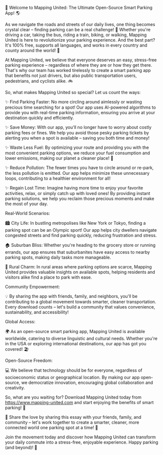 🚀 Welcome to Mapping United: The Ultimate Open-Source Smart Parking App! 🌎

As we navigate the roads and streets of our daily lives, one thing becomes crystal clear – finding parking can be a real challenge! 🤯 Whether you're driving a car, taking the bus, riding a train, biking, or walking, Mapping United is here to revolutionize your parking experience. And the best part? It's 100% free, supports all languages, and works in every country and county around the world! 🌟

At Mapping United, we believe that everyone deserves an easy, stress-free parking experience – regardless of where they are or how they get there. That's why our team has worked tirelessly to create a smart parking app that benefits not just drivers, but also public transportation users, pedestrians, and cyclists alike. 🚲

So, what makes Mapping United so special? Let us count the ways:

✨ Find Parking Faster: No more circling around aimlessly or wasting precious time searching for a spot! Our app uses AI-powered algorithms to provide you with real-time parking information, ensuring you arrive at your destination quickly and efficiently.

✨ Save Money: With our app, you'll no longer have to worry about costly parking fees or fines. We help you avoid those pesky parking tickets by alerting you when a spot is available – saving you both time and money!

✨ Waste Less Fuel: By optimizing your route and providing you with the most convenient parking options, we reduce your fuel consumption and lower emissions, making our planet a cleaner place! 🌟

✨ Reduce Pollution: The fewer times you have to circle around or re-park, the less pollution is emitted. Our app helps minimize these unnecessary loops, contributing to a healthier environment for all!

✨ Regain Lost Time: Imagine having more time to enjoy your favorite activities, relax, or simply catch up with loved ones! By providing instant parking solutions, we help you reclaim those precious moments and make the most of your day.

Real-World Scenarios:

🏙️ City Life: In bustling metropolises like New York or Tokyo, finding a parking spot can be an Olympic sport! Our app helps city dwellers navigate congested streets and find parking quickly, reducing frustration and stress.

🏠 Suburban Bliss: Whether you're heading to the grocery store or running errands, our app ensures that suburbanites have easy access to nearby parking spots, making daily tasks more manageable.

🌄 Rural Charm: In rural areas where parking options are scarce, Mapping United provides valuable insights on available spots, helping residents and visitors alike find a place to park with ease.

Community Empowerment:

💡 By sharing the app with friends, family, and neighbors, you'll be contributing to a global movement towards smarter, cleaner transportation. Every download counts – let's build a community that values convenience, sustainability, and accessibility!

Global Access:

🌍 As an open-source smart parking app, Mapping United is available worldwide, catering to diverse linguistic and cultural needs. Whether you're in the USA or exploring international destinations, our app has got you covered! 🏖️

Open-Source Freedom:

💻 We believe that technology should be for everyone, regardless of socioeconomic status or geographical location. By making our app open-source, we democratize innovation, encouraging global collaboration and creativity.

So, what are you waiting for? Download Mapping United today from https://www.mapping-united.com and start enjoying the benefits of smart parking! 📲

🎉 Share the love by sharing this essay with your friends, family, and community – let's work together to create a smarter, cleaner, more connected world one parking spot at a time! 🌈

Join the movement today and discover how Mapping United can transform your daily commute into a stress-free, enjoyable experience. Happy parking (and beyond)! 🚀
